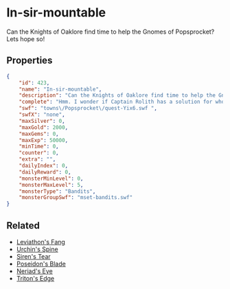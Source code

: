 # In-sir-mountable

Can the Knights of Oaklore find time to help the Gnomes of Popsprocket?  Lets hope so!

## Properties

```json
{
    "id": 423,
    "name": "In-sir-mountable",
    "description": "Can the Knights of Oaklore find time to help the Gnomes of Popsprocket?  Lets hope so!",
    "complete": "Hmm. I wonder if Captain Rolith has a solution for who can help the gnomes of Popsprocket.",
    "swf": "towns\/Popsprocket\/quest-Yix6.swf ",
    "swfX": "none",
    "maxSilver": 0,
    "maxGold": 2000,
    "maxGems": 0,
    "maxExp": 50000,
    "minTime": 0,
    "counter": 0,
    "extra": "",
    "dailyIndex": 0,
    "dailyReward": 0,
    "monsterMinLevel": 0,
    "monsterMaxLevel": 5,
    "monsterType": "Bandits",
    "monsterGroupSwf": "mset-bandits.swf"
}
```

## Related

- [Leviathon's Fang](../items/2490-leviathon-s-fang.md)
- [Urchin's Spine](../items/2491-urchin-s-spine.md)
- [Siren's Tear](../items/2492-siren-s-tear.md)
- [Poseidon's Blade](../items/2493-poseidon-s-blade.md)
- [Neriad's Eye](../items/2494-neriad-s-eye.md)
- [Triton's Edge](../items/2495-triton-s-edge.md)

